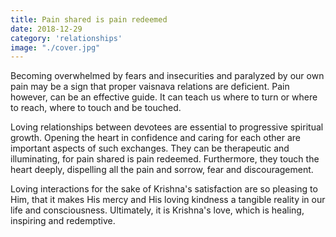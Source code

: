 ```yaml
---
title: Pain shared is pain redeemed
date: 2018-12-29
category: 'relationships'
image: "./cover.jpg"
---
```


Becoming overwhelmed by fears and insecurities and paralyzed by our own pain may be a sign that proper vaisnava relations are deficient. Pain however, can be an effective guide. It can teach us where to turn or where to reach, where to touch and be touched.

Loving relationships between devotees are essential to progressive spiritual growth. Opening the heart in confidence and caring for each other are important aspects of such exchanges. They can be therapeutic and illuminating, for pain shared is pain redeemed. Furthermore, they touch the heart deeply, dispelling all the pain and sorrow, fear and discouragement.

Loving interactions for the sake of Krishna's satisfaction are so pleasing to Him, that it makes His mercy and His loving kindness a tangible reality in our life and consciousness. Ultimately, it is Krishna's love, which is healing, inspiring and redemptive.